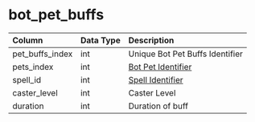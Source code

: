 # bot\_pet\_buffs

| Column | Data Type | Description |
| :--- | :--- | :--- |
| pet\_buffs\_index | int | Unique Bot Pet Buffs Identifier |
| pets\_index | int | [Bot Pet Identifier](bot_pets.md) |
| spell\_id | int | [Spell Identifier](https://github.com/EQEmu/docs-db-schema/tree/e0eb157dbf5563b03c0faf391abc87ec69239f4a/docs/categories/bots/spells_new.md) |
| caster\_level | int | Caster Level |
| duration | int | Duration of buff |

